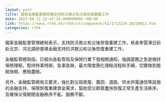```yaml
---
layout: post
title: 國家金融監管總局稱支持防汛救災和災後恢復重建工作
date: 2023-08-12 22:47:24.000000000 +08:00
link: https://news.rthk.hk/rthk/ch/component/k2/1713224-20230812.htm
categories: rthk
---
```


國家金融監督管理總局表示，支持防汛救災和災後恢復重建工作，局長李雲澤日前赴北京、河北調研督導金融支持抗洪救災和災後恢復重建工作。

金融監管總局指，已經向各監管局及保險行業下發相關通知，強調當務之急是做好保險理賠，堅持特事特辦，急事急辦，最大限度簡化理賠流程和手續，切實做到能賠快賠、應賠盡賠。

另外，金融監管總局又要求，強化對災毀房屋、農田、道路、供水供電通信等設施的金融支持，保障恢復重建資金需求，幫助受災群眾盡快恢復正常生產生活秩序，及確保災情期間金融秩序不亂、服務不斷。
